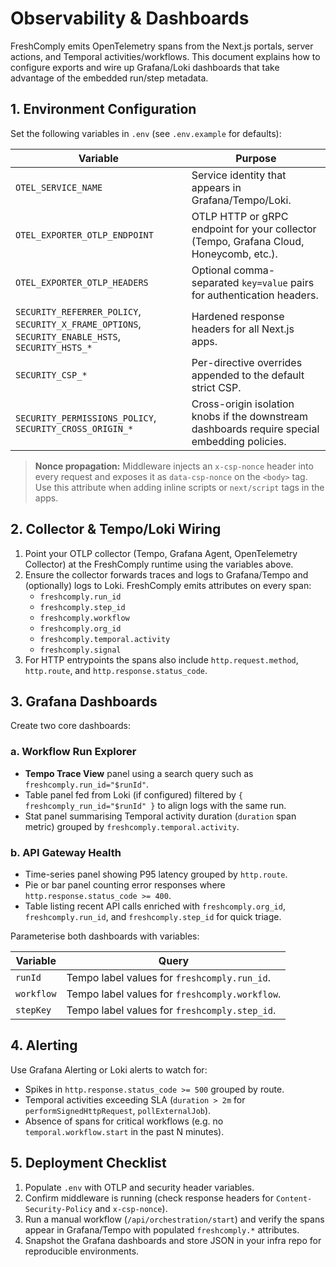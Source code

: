 # Observability & Dashboards

FreshComply emits OpenTelemetry spans from the Next.js portals, server actions, and Temporal activities/workflows. This document explains how to configure exports and wire up Grafana/Loki dashboards that take advantage of the embedded run/step metadata.

## 1. Environment Configuration

Set the following variables in `.env` (see `.env.example` for defaults):

| Variable | Purpose |
| --- | --- |
| `OTEL_SERVICE_NAME` | Service identity that appears in Grafana/Tempo/Loki. |
| `OTEL_EXPORTER_OTLP_ENDPOINT` | OTLP HTTP or gRPC endpoint for your collector (Tempo, Grafana Cloud, Honeycomb, etc.). |
| `OTEL_EXPORTER_OTLP_HEADERS` | Optional comma-separated `key=value` pairs for authentication headers. |
| `SECURITY_REFERRER_POLICY`, `SECURITY_X_FRAME_OPTIONS`, `SECURITY_ENABLE_HSTS`, `SECURITY_HSTS_*` | Hardened response headers for all Next.js apps. |
| `SECURITY_CSP_*` | Per-directive overrides appended to the default strict CSP. |
| `SECURITY_PERMISSIONS_POLICY`, `SECURITY_CROSS_ORIGIN_*` | Cross-origin isolation knobs if the downstream dashboards require special embedding policies. |

> **Nonce propagation:** Middleware injects an `x-csp-nonce` header into every request and exposes it as `data-csp-nonce` on the `<body>` tag. Use this attribute when adding inline scripts or `next/script` tags in the apps.

## 2. Collector & Tempo/Loki Wiring

1. Point your OTLP collector (Tempo, Grafana Agent, OpenTelemetry Collector) at the FreshComply runtime using the variables above.
2. Ensure the collector forwards traces and logs to Grafana/Tempo and (optionally) logs to Loki. FreshComply emits attributes on every span:
   - `freshcomply.run_id`
   - `freshcomply.step_id`
   - `freshcomply.workflow`
   - `freshcomply.org_id`
   - `freshcomply.temporal.activity`
   - `freshcomply.signal`
3. For HTTP entrypoints the spans also include `http.request.method`, `http.route`, and `http.response.status_code`.

## 3. Grafana Dashboards

Create two core dashboards:

### a. Workflow Run Explorer
- **Tempo Trace View** panel using a search query such as `freshcomply.run_id="$runId"`.
- Table panel fed from Loki (if configured) filtered by `{ freshcomply_run_id="$runId" }` to align logs with the same run.
- Stat panel summarising Temporal activity duration (`duration` span metric) grouped by `freshcomply.temporal.activity`.

### b. API Gateway Health
- Time-series panel showing P95 latency grouped by `http.route`.
- Pie or bar panel counting error responses where `http.response.status_code >= 400`.
- Table listing recent API calls enriched with `freshcomply.org_id`, `freshcomply.run_id`, and `freshcomply.step_id` for quick triage.

Parameterise both dashboards with variables:

| Variable | Query |
| --- | --- |
| `runId` | Tempo label values for `freshcomply.run_id`. |
| `workflow` | Tempo label values for `freshcomply.workflow`. |
| `stepKey` | Tempo label values for `freshcomply.step_id`. |

## 4. Alerting

Use Grafana Alerting or Loki alerts to watch for:

- Spikes in `http.response.status_code >= 500` grouped by route.
- Temporal activities exceeding SLA (`duration > 2m` for `performSignedHttpRequest`, `pollExternalJob`).
- Absence of spans for critical workflows (e.g. no `temporal.workflow.start` in the past N minutes).

## 5. Deployment Checklist

1. Populate `.env` with OTLP and security header variables.
2. Confirm middleware is running (check response headers for `Content-Security-Policy` and `x-csp-nonce`).
3. Run a manual workflow (`/api/orchestration/start`) and verify the spans appear in Grafana/Tempo with populated `freshcomply.*` attributes.
4. Snapshot the Grafana dashboards and store JSON in your infra repo for reproducible environments.
